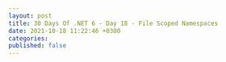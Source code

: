 ```yaml
---
layout: post
title: 30 Days Of .NET 6 - Day 18 - File Scoped Namespaces
date: 2021-10-18 11:22:46 +0300
categories:
published: false
---
```


